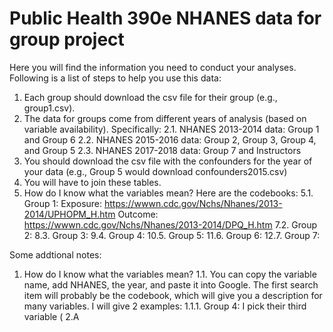 # Public Health 390e NHANES data for group project
Here you will find the information you need to conduct your analyses. Following is a list of steps to help you use this data:

1. Each group should download the csv file for their group (e.g., group1.csv).
2. The data for groups come from different years of analysis (based on variable availability). Specifically:
  2.1. NHANES 2013-2014 data: Group 1 and Group 6
  2.2. NHANES 2015-2016 data: Group 2, Group 3, Group 4, and Group 5
  2.3. NHANES 2017-2018 data: Group 7 and Instructors
3. You should download the csv file with the confounders for the year of your data (e.g., Group 5 would download confounders2015.csv)
4. You will have to join these tables.
5. How do I know what the variables mean? Here are the codebooks:
  5.1. Group 1:
    Exposure: https://wwwn.cdc.gov/Nchs/Nhanes/2013-2014/UPHOPM_H.htm
    Outcome: https://wwwn.cdc.gov/Nchs/Nhanes/2013-2014/DPQ_H.htm
  7.2. Group 2:
  8.3. Group 3:
  9.4. Group 4:
  10.5. Group 5:
  11.6. Group 6:
  12.7. Group 7:

Some addtional notes:
1. How do I know what the variables mean?
  1.1. You can copy the variable name, add NHANES, the year, and paste it into Google. The first search item will probably be the codebook, which will give you a description for many variables. I will give 2 examples:
    1.1.1. Group 4: I pick their third variable (
2.A
